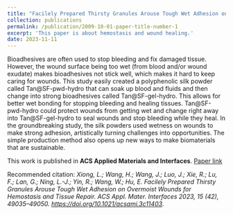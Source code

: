 ```yaml
---
title: "Facilely Prepared Thirsty Granules Arouse Tough Wet Adhesion on Overmoist Wounds for Hemostasis and Tissue Repair"
collection: publications
permalink: /publication/2009-10-01-paper-title-number-1
excerpt: 'This paper is about hemostasis and wound healing.'
date: 2023-11-11
---
```


Bioadhesives are often used to stop bleeding and fix damaged tissue. However, the wound surface being too wet (from blood and/or wound exudate) makes bioadhesives not stick well, which makes it hard to keep caring for wounds. This study easily created a polyphenolic silk powder called Tan@SF-pwd-hydro that can soak up blood and fluids and then change into strong bioadhesives called Tan@SF-gel-hydro. This allows for better wet bonding for stopping bleeding and healing tissues. Tan@SF-pwd-hydro could protect wounds from getting wet and change right away into Tan@SF-gel-hydro to seal wounds and stop bleeding while they heal. In the groundbreaking study, the silk powders used wetness on wounds to make strong adhesion, artistically turning challenges into opportunities. The simple production method also opens up new ways to make biomaterials that are sustainable.

This work is published in **ACS Applied Materials and Interfaces**. [Paper link](https://doi.org/10.1021/acsami.3c11403)

Recommended citation:
_Xiong, L.; Wang, H.; Wang, J.; Luo, J.; Xie, R.; Lu, F.; Lan, G.; Ning, L.-J.; Yin, R.; Wang, W.; Hu, E. Facilely Prepared Thirsty Granules Arouse Tough Wet Adhesion on Overmoist Wounds for Hemostasis and Tissue Repair. ACS Appl. Mater. Interfaces 2023, 15 (42), 49035–49050. https://doi.org/10.1021/acsami.3c11403_.

